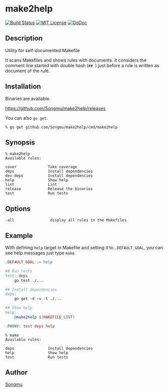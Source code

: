 make2help
=======

[![Build Status](https://travis-ci.org/Songmu/make2help.png?branch=master)][travis]
[![MIT License](http://img.shields.io/badge/license-MIT-blue.svg?style=flat-square)][license]
[![GoDoc](https://godoc.org/github.com/Songmu/make2help?status.svg)](godoc)

[travis]: https://travis-ci.org/Songmu/make2help
[coveralls]: https://coveralls.io/r/Songmu/make2help?branch=master
[license]: https://github.com/Songmu/make2help/blob/master/LICENSE
[godoc]: https://godoc.org/github.com/Songmu/make2help

## Description

Utility for self-documented Makefile

It scans Makefiles and shows rules with documents. It considers the comment line started with
double hash (`## `) just before a rule is written as document of the rule.

## Installation

Binaries are available.

https://github.com/Songmu/make2help/releases

You can also `go get`.

    % go get github.com/Songmu/make2help/cmd/make2help

## Synopsis

    % make2help
    Available rules:

    cover              Take coverage
    deps               Install dependencies
    dev-deps           Install dependencies
    help               Show help
    lint               Lint
    release            Release the binaries
    test               Run tests

## Options

```
-all                display all rules in the Makefiles
```

## Example

With defining `help` target in Makefile and setting it to `.DEFAULT_GOAL`, you can see
help messages just type `make`.

```Makefile
.DEFAULT_GOAL := help

## Run tests
test: deps
    go test ./...

## Install dependencies
deps:
    go get -d -v -t ./...

## Show help
help:
    @make2help $(MAKEFILE_LIST)

.PHONY: test deps help
```

```Shell
% make
Available rules:

deps               Install dependencies
help               Show help
test               Run tests
```

## Author

[Songmu](https://github.com/Songmu)
